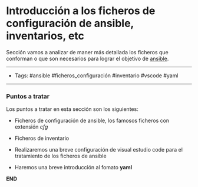 # Introducción a los ficheros de configuración de ansible, inventarios, etc

Sección vamos a analizar de maner más detallada los ficheros que conforman o que son necesarios para lograr el objetivo de [ansible](../00_Intro/00_Ansible.md).

-----
- Tags: #ansible #ficheros_configuración #inventario #vscode #yaml
-----

### Puntos a tratar

Los puntos a tratar en esta sección son los siguientes:

- Ficheros de configuración de ansible, los famosos ficheros con extensión *cfg*

- Ficheros de inventario

- Realizaremos una breve configuración de visual estudio code para el tratamiento de los ficheros de ansible 

- Haremos una breve introducción al fomato **yaml**


**END**


